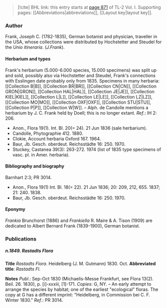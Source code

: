 > [!cite] BHL link: this entry starts at [page 871](https://www.biodiversitylibrary.org/item/103414#page/919/mode/1up) of TL-2 Vol. I.
> Supporting pages: [[Abbreviations|abbreviations]], [[Layout key|layout key]].

### Author

Frank, Joseph C. (1782-1835), German botanist and physician, traveller in the USA, whose collections were distributed by Hochstetter and Steudel for the *Unio itineraria*. (*J.Frank*).

#### Herbarium and types

Frank's herbarium (5.000-6.000 species, 15.000 specimens) was split up and sold, possibly also via Hochstetter and Steudel, Frank's connections with Esslingen date probably only from 1835. Specimens in many herbaria: [[Collection B|B]], [[Collection BR|BR]], [[Collection CN|CN]], [[Collection GRON|GRON]], [[Collection HAL|HAL]], [[Collection JE|JE]], [[Collection KIEL|KIEL]], [[Collection L|L]], [[Collection LE|LE]], [[Collection LZ|LZ]], [[Collection MO|MO]], [[Collection OXF|OXF]], [[Collection STU|STU]], [[Collection P|P]], [[Collection W|W]]. – Alph. de Candolle mentions a herbarium by J. C. Frank held by Doell; this is no longer extant.
*Ref*.: IH 2: 206.
- Anon., Flora 19(1). Int. Bl. 20(= 24). 21 Jun 1836 (sale herbarium).
- Candolle, Phytographie 412. 1880.
- Clokie, Account herbaria Oxford 167. 1964.
- Baur, Jb. Gesch. oberdeut. Reichsstädte 16: 250. 1970.
- Stuckey, Castanea 39(3): 263-272. 1974 (list of 1835 type specimens of vasc. pl. in Amer. herbaria).

#### Bibliography and biography

Barnhart 2:3; PR 3014.
- Anon., Flora 19(1) Int. Bl. 18(= 22). 21 Jun 1836; 20: 209, 212, 655. 1837; 21: 240. 1838.
- Baur, Jb. Gesch. oberdeut. Reichsstädte 16: 250. 1970.

#### Eponymy

*Frankia* Brunchorst (1886) and *Frankiella* R. Maire & A. Tison (1909) are dedicated to Albert Bernard Frank (1839-1900), German botanist.

### Publications

##### n.1849. Rastadts Flora

**Title**
*Rastadts Flora*. Heidelberg (J. M. Gutmann) 1830. Oct.
**Abbreviated title**: *Rastadts Fl.*

**Notes**
*Publ*.: Sep-Oct 1830 (Michaelis-Messe Frankfurt, see Flora 13(2). Beil. 26. 1830), p. \[i\]-xxxiii, \[1\]-171. *Copies*: G, NY. – An early attempt to arrange the species by habitat; one of the earliest "ecological" floras. The copy at G has a different imprint: "Heidelberg, in Commission bei C. F. Winter 1830."
*Ref*.: PR 3014.

